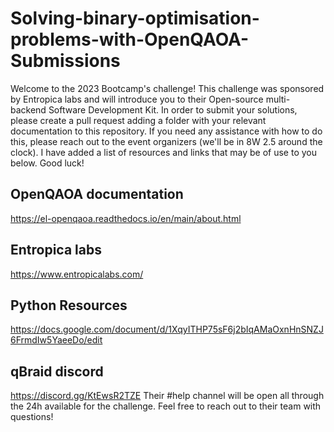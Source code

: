 # Solving-binary-optimisation-problems-with-OpenQAOA-Submissions

Welcome to the 2023 Bootcamp's challenge! This challenge was sponsored by Entropica labs and will introduce you to their Open-source multi-backend Software Development Kit. In order to submit your solutions, please create a pull request adding a folder with your relevant documentation to this repository. If you need any assistance with how to do this, please reach out to the event organizers (we'll be in 8W 2.5 around the clock). 
I have added a list of resources and links that may be of use to you below.
Good luck!

## OpenQAOA documentation
https://el-openqaoa.readthedocs.io/en/main/about.html

## Entropica labs 
https://www.entropicalabs.com/

## Python Resources
https://docs.google.com/document/d/1XqyITHP75sF6j2bIqAMaOxnHnSNZJ6FrmdIw5YaeeDo/edit

## qBraid discord
 https://discord.gg/KtEwsR2TZE
 Their #help channel will be open all through the 24h available for the challenge. Feel free to reach out to their team with questions!
